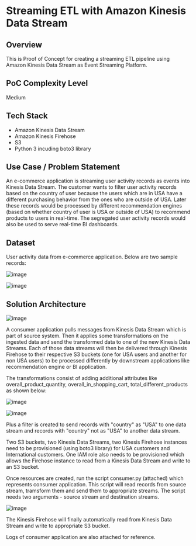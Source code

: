 # Streaming ETL with Amazon Kinesis Data Stream

## Overview

This is Proof of Concept for creating a streaming ETL pipeline using Amazon Kinesis Data Stream as Event Streaming Platform.

## PoC Complexity Level

Medium

## Tech Stack

- Amazon Kinesis Data Stream
- Amazon Kinesis Firehose
- S3
- Python 3 incuding boto3 library

## Use Case / Problem Statement

An e-commerce application is streaming user activity records as events into Kinesis Data Stream. The customer wants to filter user activity records based on the country of user because the users which are in USA have a different purchasing behavior from the ones who are outside of USA. Later these records would be processed by different recommendation engines (based on whether country of user is USA or outside of USA) to recommend products to users in real-time. The segregated user activity records would also be used to serve real-time BI dashboards.

## Dataset

User activity data from e-commerce application. Below are two sample records:

![image](https://github.com/user-attachments/assets/e19e105b-cfc6-43db-ad1a-bf00f6193809)

![image](https://github.com/user-attachments/assets/f99abbcf-757b-457a-aa8c-cc0e6bd7300e)




## Solution Architecture

![image](https://github.com/user-attachments/assets/d1b79003-153b-470f-8afe-cceced63c57a)

A consumer application pulls messages from Kinesis Data Stream which is part of source system. Then it applies some transformations on the ingested data and send the transformed data to one of the new Kinesis Data Streams. Each of those data streams will then be delivered through Kinesis Firehose to their respective S3 buckets (one for USA users and another for non USA users) to be processed differently by downstream applications like recommendation engine or BI application.

The transformations consist of adding additional attributes like overall_product_quantity, overall_in_shopping_cart, total_different_products as shown below:

![image](https://github.com/user-attachments/assets/22b90f6d-8d0f-477e-accd-cdba37db2892)

![image](https://github.com/user-attachments/assets/9155917a-7f59-4fc1-8397-25d655c6f4e5)


Plus a filter is created to send records with "country" as "USA" to one data stream and records with "country" not as "USA" to another data stream.

Two S3 buckets, two Kinesis Data Streams, two Kinesis Firehose instances need to be provisioned (using boto3 library) for USA customers and International customers. One IAM role also needs to be provisioned which allows the Firehose instance to read from a Kinesis Data Stream and write to an S3 bucket.

Once resources are created, run the script consumer.py (attached) which represents consumer application. This script will read records from source stream, tramsform them and send them to appropriate streams. The script needs two arguments - source stream and destination streams.

![image](https://github.com/user-attachments/assets/0fcf6d2c-97e8-48ca-82bb-bbbc32d9026d)


The Kinesis Firehose will finally automatically read from Kinesis Data Stream and write to appropriate S3 bucket.

Logs of consumer application are also attached for reference.

